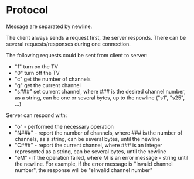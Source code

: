 # Protocol

Message are separated by newline.

The client always sends a request first, the server responds.
There can be several requests/responses during one connection.

The following requests could be sent from client to server:

* "1" turn on the TV
* "0" turn off the TV
* "c" get the number of channels
* "g" get the current channel
* "s###" set current channel, where ### is the desired channel number, as a string, can be one
  or several bytes, up to the newline ("s1", "s25", ...)

Server can respond with:

* "o"  - performed the necessary operation
* "N###"  - report the number of channels, where ### is the number of channels, as a string, 
  can be several bytes, until the newline
* "C###"  - report the current channel, where ### is an integer represented as a  string,
  can be several bytes, until the newline
* "eM"  - if the operation failed, where M is an error message - string until the newline. For
  example, if the error message is "Invalid channel number", the response will be
  "eInvalid channel number"